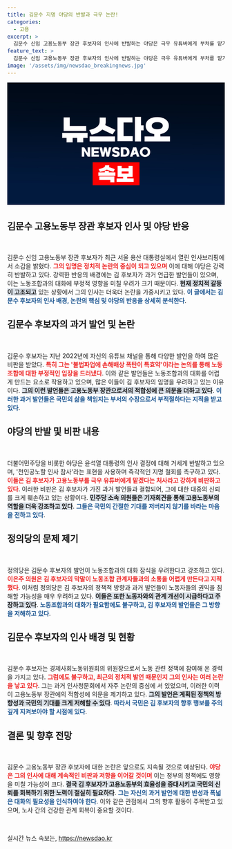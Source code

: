 ```yaml
---
title: 김문수 지명 야당의 반발과 극우 논란!
categories:
  - 고용
excerpt: >
  김문수 신임 고용노동부 장관 후보자의 인사에 반발하는 야당은 극우 유튜버에게 부처를 맡기냐며 즉각 지명을 철회하라고 촉구했습니다. 과거 막말과 논란이 재조명되며 김 후보자의 인선에 강력한 비판이 쏟아지고 있습니다.
feature_text: >
  김문수 신임 고용노동부 장관 후보자의 인사에 반발하는 야당은 극우 유튜버에게 부처를 맡기냐며 즉각 지명을 철회하라고 촉구했습니다. 과거 막말과 논란이 재조명되며 김 후보자의 인선에 강력한 비판이 쏟아지고 있습니다.
image: '/assets/img/newsdao_breakingnews.jpg'
---
```


<p><img src="/assets/img/newsdao_breakingnews.jpg" alt="firstkoreanews 속보" /></p>

<h2 data-ke-size="size26">김문수 고용노동부 장관 후보자 인사 및 야당 반응</h2>

<p data-ke-size="size16">&nbsp;</p>

<p>김문수 신임 고용노동부 장관 후보자가 최근 서울 용산 대통령실에서 열린 인사브리핑에서 소감을 밝혔다. <b><span style="color: #ee2323;">그의 임명은 정치적 논란의 중심이 되고 있으며</span></b> 이에 대해 야당은 강력히 반발하고 있다. 강력한 반응의 배경에는 김 후보자가 과거 언급한 발언들이 있으며, 이는 노동조합과의 대화에 부정적 영향을 미칠 우려가 크기 때문이다. <b><span style="background-color: #21538527;">현재 정치적 갈등이 고조되고</span></b> 있는 상황에서 그의 인사는 더욱더 논란을 가중시키고 있다. <b><span style="color: #1a5490;">이 글에서는 김문수 후보자의 인사 배경, 논란의 핵심 및 야당의 반응을 상세히 분석한다</span></b>.</p>

<h2 data-ke-size="size26">김문수 후보자의 과거 발언 및 논란</h2>

<p data-ke-size="size16">&nbsp;</p>

<p>김문수 후보자는 지난 2022년에 자신의 유튜브 채널을 통해 다양한 발언을 하여 많은 비판을 받았다. <b><span style="color: #ee2323;">특히 그는 '불법파업에 손해배상 폭탄이 특효약'이라는 논의를 통해 노동조합에 대한 부정적인 입장을 드러냈다</span></b>. 이와 같은 발언들은 노동조합과의 대화를 어렵게 만드는 요소로 작용하고 있으며, 많은 이들이 김 후보자의 임명을 우려하고 있는 이유이다. <b><span style="background-color: #21538527;">그의 이런 발언들은 고용노동부 장관으로서의 적합성에 큰 의문을 더하고 있다</span></b>. <b><span style="color: #1a5490;">이러한 과거 발언들은 국민의 삶을 책임지는 부서의 수장으로서 부적절하다는 지적을 받고 있다</span></b>.</p>

<h2 data-ke-size="size26">야당의 반발 및 비판 내용</h2>

<p data-ke-size="size16">&nbsp;</p>

<p>더불어민주당을 비롯한 야당은 윤석열 대통령의 인사 결정에 대해 거세게 반발하고 있으며, '천인공노할 인사 참사'라는 표현을 사용하며 즉각적인 지명 철회를 촉구하고 있다. <b><span style="color: #ee2323;">이들은 김 후보자가 고용노동부를 극우 유튜버에게 맡겠다는 처사라고 강하게 비판하고 있다</span></b>. 이러한 비판은 김 후보자가 가진 과거 발언들과 결합되어, 그에 대한 대중의 신뢰를 크게 훼손하고 있는 상황이다. <b><span style="background-color: #21538527;">민주당 소속 의원들은 기자회견을 통해 고용노동부의 역할을 더욱 강조하고 있다</span></b>. <b><span style="color: #1a5490;">그들은 국민의 간절한 기대를 저버리지 않기를 바라는 마음을 전하고 있다</span></b>.</p>

<h2 data-ke-size="size26">정의당의 문제 제기</h2>

<p data-ke-size="size16">&nbsp;</p>

<p>정의당은 김문수 후보자의 발언이 노동조합과의 대화 잠식을 우려한다고 강조하고 있다. <b><span style="color: #ee2323;">이은주 의원은 김 후보자의 막말이 노동조합 관계자들과의 소통을 어렵게 만든다고 지적했다</span></b>. 이처럼 정의당은 김 후보자의 정책적 방향과 과거 발언들이 노동자들의 권익을 침해할 가능성을 매우 우려하고 있다. <b><span style="background-color: #21538527;">이들은 또한 노동자와의 관계 개선이 시급하다고 주장하고 있다</span></b>. <b><span style="color: #1a5490;">노동조합과의 대화가 필요함에도 불구하고, 김 후보자의 발언들은 그 방향을 저해하고 있다</span></b>.</p>

<h2 data-ke-size="size26">김문수 후보자의 인사 배경 및 현황</h2>

<p data-ke-size="size16">&nbsp;</p>

<p>김문수 후보자는 경제사회노동위원회의 위원장으로서 노동 관련 정책에 참여해 온 경력을 가지고 있다. <b><span style="color: #ee2323;">그럼에도 불구하고, 최근의 정치적 발언 때문인지 그의 인사는 여러 논란을 낳고 있다</span></b>. 그는 과거 인사청문회에서 자주 논란의 중심에 서 있었으며, 이러한 이력이 고용노동부 장관에의 적합성에 의문을 제기하고 있다. <b><span style="background-color: #21538527;">그의 발언은 계획된 정책의 방향성과 국민의 기대를 크게 저해할 수 있다</span></b>. <b><span style="color: #1a5490;">따라서 국민은 김 후보자의 향후 행보를 주의깊게 지켜보아야 할 시점에 있다</span></b>.</p>

<h2 data-ke-size="size26">결론 및 향후 전망</h2>

<p data-ke-size="size16">&nbsp;</p>

<p>김문수 고용노동부 장관 후보자에 대한 논란은 앞으로도 지속될 것으로 예상된다. <b><span style="color: #ee2323;">야당은 그의 인사에 대해 계속적인 비판과 저항을 이어갈 것이며</span></b> 이는 정부의 정책에도 영향을 미칠 가능성이 크다. <b><span style="background-color: #21538527;">결국 김 후보자가 고용노동부의 효율성을 증대시키고 국민의 신뢰를 회복하기 위한 노력이 절실히 필요하다</span></b>. <b><span style="color: #1a5490;">그는 자신의 과거 발언에 대한 반성과 폭넓은 대화의 필요성을 인식하여야 한다</span></b>. 이와 같은 관점에서 그의 향후 활동이 주목받고 있으며, 노사 간의 건강한 관계 회복이 중요할 것이다.</p>

<p data-ke-size="size16">&nbsp;</p>
실시간 뉴스 속보는, <a href="https://newsdao.kr" rel="dofollow">https://newsdao.kr</a>


